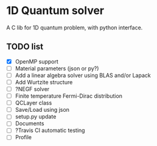 # 1D Quantum solver

A C lib for 1D quantum problem, with python interface. 

## TODO list
- [X] OpenMP support
- [ ] Material parameters (json or py?)
- [ ] Add a linear algebra solver using BLAS and/or Lapack
- [ ] Add Wurtzite structure 
- [ ] ?NEGF solver
- [ ] Finite temperature Fermi-Dirac distribution
- [ ] QCLayer class
- [ ] Save/Load using json
- [ ] setup.py update
- [ ] Documents
- [ ] ?Travis CI automatic testing
- [ ] Profile
